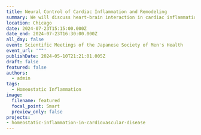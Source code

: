 ```yaml
---
title: Neural Control of Cardiac Inflammation and Remodeling
summary: We will discuss heart-brain interaction in cardiac inflammation and remodeling. 
location: Chicago
date: 2024-07-23T15:15:00.000Z
date_end: 2024-07-23T16:30:00.000Z
all_day: false
event: Scientific Meetings of the Japanese Society of Men's Health
event_url: '""'
publishDate: 2024-05-10T21:21:01.005Z
draft: false
featured: false
authors:
  - admin
tags:
  - Homeostatic Inflammation
image:
  filename: featured
  focal_point: Smart
  preview_only: false
projects: 
- homeostatic-inflammation-in-cardiovascular-disease
---
```

